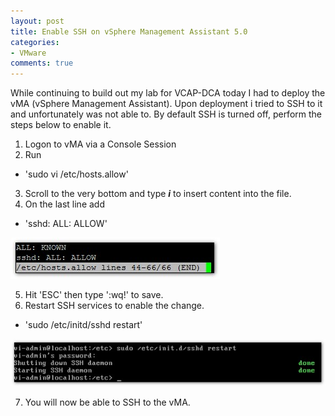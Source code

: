 ```yaml
---
layout: post
title: Enable SSH on vSphere Management Assistant 5.0
categories:
- VMware
comments: true
---
```

While continuing to build out my lab for VCAP-DCA today I had to deploy the vMA (vSphere Management Assistant). Upon deployment i tried to SSH to it and unfortunately was not able to. By default SSH is turned off, perform the steps below to enable it.

1. Logon to vMA via a Console Session
2. Run
- 'sudo vi /etc/hosts.allow'
3. Scroll to the very bottom and type ***i*** to insert content into the file.
4. On the last line add 
- 'sshd: ALL: ALLOW'

![](/images/vmaa1.jpg)

5. Hit 'ESC' then type ':wq!' to save.
6. Restart SSH services to enable the change.
- 'sudo /etc/initd/sshd restart'

![](/images/vmaa2.jpg)

7. You will now be able to SSH to the vMA.
